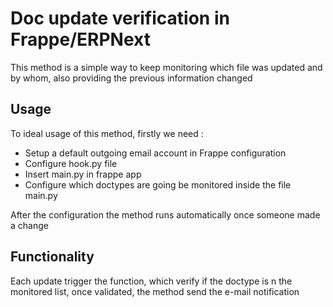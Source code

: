 
# Doc update verification in Frappe/ERPNext

This method is a simple way to keep monitoring which file was updated and by whom, also providing the previous information changed

## Usage
To ideal usage of this method, firstly we need :

 - Setup a default outgoing email account in Frappe configuration
 - Configure hook.py file
 - Insert main.py in frappe app
 - Configure which doctypes are going be monitored inside the file main.py
 
After the configuration the method runs automatically once someone made a change
 
 ## Functionality
 Each update trigger the function, which verify if the doctype is n the monitored list, once validated, the method send the e-mail notification

